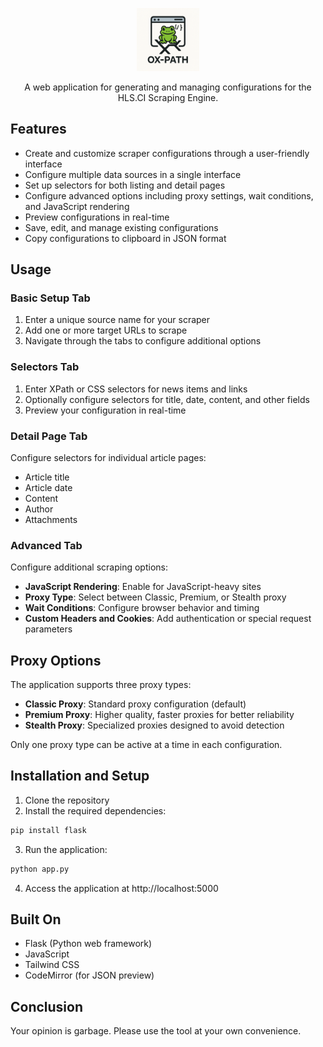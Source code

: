 <p align="center"><img width="20%" src="media/oxpath.png" alt=""></p>

<p align="center">A web application for generating and managing configurations for the HLS.CI Scraping Engine.</p>

## Features

- Create and customize scraper configurations through a user-friendly interface
- Configure multiple data sources in a single interface
- Set up selectors for both listing and detail pages
- Configure advanced options including proxy settings, wait conditions, and JavaScript rendering
- Preview configurations in real-time
- Save, edit, and manage existing configurations
- Copy configurations to clipboard in JSON format

## Usage

### Basic Setup Tab
1. Enter a unique source name for your scraper
2. Add one or more target URLs to scrape
3. Navigate through the tabs to configure additional options

### Selectors Tab
1. Enter XPath or CSS selectors for news items and links
2. Optionally configure selectors for title, date, content, and other fields
3. Preview your configuration in real-time

### Detail Page Tab
Configure selectors for individual article pages:
- Article title
- Article date
- Content
- Author
- Attachments

### Advanced Tab
Configure additional scraping options:
- **JavaScript Rendering**: Enable for JavaScript-heavy sites
- **Proxy Type**: Select between Classic, Premium, or Stealth proxy
- **Wait Conditions**: Configure browser behavior and timing
- **Custom Headers and Cookies**: Add authentication or special request parameters

## Proxy Options

The application supports three proxy types:
- **Classic Proxy**: Standard proxy configuration (default)
- **Premium Proxy**: Higher quality, faster proxies for better reliability
- **Stealth Proxy**: Specialized proxies designed to avoid detection

Only one proxy type can be active at a time in each configuration.

## Installation and Setup

1. Clone the repository
2. Install the required dependencies:
```bash
pip install flask
```
3. Run the application:
```bash
python app.py
```
4. Access the application at http://localhost:5000

## Built On

- Flask (Python web framework)
- JavaScript
- Tailwind CSS
- CodeMirror (for JSON preview)


## Conclusion

Your opinion is garbage. Please use the tool at your own convenience.
